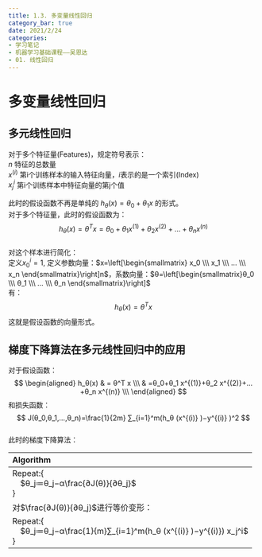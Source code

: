 ```yaml
---
title: 1.3. 多变量线性回归
category_bar: true
date: 2021/2/24
categories: 
- 学习笔记
- 机器学习基础课程——吴恩达
- 01. 线性回归
---
```

<style>
img{
    width: 30%;
    padding-left: 20%;
}
</style>

# 多变量线性回归
## 多元线性回归
对于多个特征量(Features)，规定符号表示：  
$n$ 特征的总数量  
$x^{(i)}$  第i个训练样本的输入特征向量，$i$表示的是一个索引(Index)    
$x_j^i$  第i个训练样本中特征向量的第j个值  

此时的假设函数不再是单纯的 $h_θ (x)=θ_0+θ_1 x$ 的形式。  
对于多个特征量，此时的假设函数为：   
$$
h_θ (x)=θ^T x=θ_0+θ_1 x^{(1)}+θ_2 x^{(2)}+…+θ_n x^{(n)}
$$  
对这个样本进行简化：  
定义$x_0^i=1$, 定义参数向量：$x=\left[\begin{smallmatrix} x_0 \\\ x_1 \\\ ... \\\ x_n \end{smallmatrix}\right]n$，系数向量：$θ=\left[\begin{smallmatrix}θ_0 \\\ θ_1 \\\ … \\\ θ_n \end{smallmatrix}\right]$  
有：   
$$
h_θ (x)=θ^T x
$$
这就是假设函数的向量形式。   

## 梯度下降算法在多元线性回归中的应用
对于假设函数：
$$
\begin{aligned}
h_θ(x)  & =  θ^T x \\\  
& =θ_0+θ_1 x^{(1)}+θ_2 x^{(2)}+…+θ_n x^{(n)} \\\       
\end{aligned}
$$
和损失函数：   
$$
J(θ_0,θ_1,…,θ_n)=\frac{1}{2m} ∑_{i=1}^m(h_θ (x^{(i)} )−y^{(i)} )^2
$$    
此时的梯度下降算法：  

| Algorithm |
|:-|
Repeat:\{<br>&emsp;$θ_j≔θ_j−α\frac{∂J(θ)}{∂θ_j}$<br>\}<br>|
|对$\frac{∂J(θ)}{∂θ_j}$进行等价变形：|
|Repeat:\{<br>&emsp;$θ_j≔θ_j−α\frac{1}{m}∑_{i=1}^m(h_θ (x^{(i)} )−y^{(i)})  x_j^i$<br>\}|
